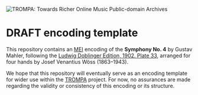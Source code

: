 ![TROMPA: Towards Richer Online Music Public-domain Archives](https://trompamusic.eu/sites/default/files/top-bar-logo_0_0.png)

# DRAFT encoding template

This repository contains an [MEI](https://music-encoding.org) encoding of the 
**Symphony No. 4** by Gustav Mahler, 
following the [Ludwig Doblinger Edition, 1902. Plate 33](https://imslp.org/wiki/Special:ReverseLookup/64566), 
arranged for four hands by Josef Venantius Wöss (1863–1943).

We hope that this repository will eventually serve as an encoding template for wider use within the [TROMPA](https://trompamusic.eu) 
project. 
For now, no assurances are made regarding the validity or consistency of this encoding or its structure. 

